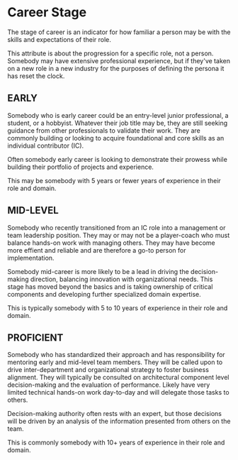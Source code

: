 
# Career Stage

The stage of career is an indicator for how familiar a person may be with the skills and expectations of their role. 

This attribute is about the progression for a specific role, not a person. Somebody may have extensive professional experience, but if they've taken on a new role in a new industry for the purposes of defining the persona it has reset the clock.

## EARLY

Somebody who is early career could be an entry-level junior professional, a student, or a hobbyist. Whatever their job title may be, they are still seeking guidance from other professionals to validate their work. They are commonly building or looking to acquire foundational and core skills as an individual contributor (IC).

Often somebody early career is looking to demonstrate their prowess while building their portfolio of projects and experience.

This may be somebody with 5 years or fewer years of experience in their role and domain.

## MID-LEVEL

Somebody who recently transitioned from an IC role into a management or team leadership position. They may or may not be a player-coach who must balance hands-on work with managing others. They may have become more effient and reliable and are therefore a go-to person for implementation.

Somebody mid-career is more likely to be a lead in driving the decision-making direction, balancing innovation with organizational needs. This stage has moved beyond the basics and is taking ownership of critical components and developing further specialized domain expertise.

This is typically somebody with 5 to 10 years of experience in their role and domain.

## PROFICIENT

Somebody who has standardized their approach and has responsibility for mentoring early and mid-level team members. They will be called upon to drive inter-department and organizational strategy to foster business alignment. They will typically be consulted on architectural component level decision-making and the evaluation of performance. Likely have very limited technical hands-on work day-to-day and will delegate those tasks to others.

Decision-making authority often rests with an expert, but those decisions will be driven by an analysis of the information presented from others on the team.

This is commonly somebody with 10+ years of experience in their role and domain.

